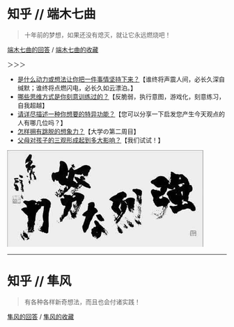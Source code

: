# 知乎 // 端木七曲

> 十年前的梦想，如果还没有熄灭，就让它永远燃烧吧！

[端木七曲的回答](https://www.gitbook.com/book/921331189/wind_essays/edit#) / [端木七曲的收藏](https://www.zhihu.com/people/duan-mu-qi-qu/collections)

＞＞＞

* [是什么动力或想法让你把一件事情坚持下来？](https://www.gitbook.com/book/921331189/wind_essays/edit#)【谁终将声震人间，必长久深自缄默；谁终将点燃闪电，必长久如云漂泊。】
* [哪些思维方式是你刻意训练过的？](https://www.gitbook.com/book/921331189/wind_essays/edit#)【反脆弱，执行意图，游戏化，刻意练习，自我超越】
* [请详尽描述一种你想要的特异功能？](https://www.zhihu.com/question/22788623/answer/223432584)【您可以分享一下启发您产生今天观点的人有哪几位吗？】
* [怎样拥有跳脱的想象力？](https://www.gitbook.com/book/921331189/wind_essays/edit#)【大学の第二周目】
* [父母对孩子的三观形成起到多大影响？](https://www.zhihu.com/question/35083230/answer/213540416)【我们试试！】

![](/assets/v2-54d864ff00041439496b6e13d8c48957_r.jpg)

---

# 知乎 // 隼风

> 有各种各样新奇想法，而且也会付诸实践！

[隼风的回答](https://www.zhihu.com/people/thiinker/answers) / [隼风的收藏](https://www.zhihu.com/people/thiinker/collections)


